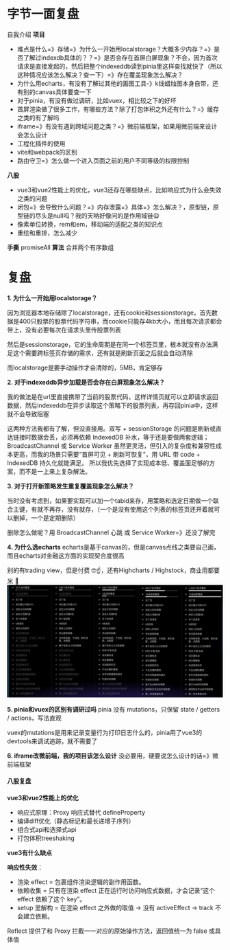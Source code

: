 # 字节一面复盘
自我介绍
**项目**
- 难点是什么=》存储=》为什么一开始用localstorage？大概多少内存？=》是否了解过indexdb具体的？？=》是否会存在首屏白屏现象？不会，因为首次请求是直接发起的，然后把整个indexeddb读到pinia里这样查找就快了（所以这种情况应该怎么解决？查一下）=》存在覆盖现象怎么解决？
- 为什么用echarts，有没有了解过其他的画图工具-》k线蜡烛图本身自带，还有别的canvas具体要查一下
- 对于pinia，有没有做过调研，比如vuex，相比较之下的好坏
- 首屏渲染做了很多工作，有哪些方法？除了打包体积之外还有什么？=》缓存之类的有了解吗
- iframe=》有没有遇到跨域问题之类？=》微前端框架，如果用微前端来设计会怎么设计
- 工程化插件的使用
- vite和webpack的区别
- 路由守卫=》怎么做一个进入页面之前的用户不同等级的权限控制

**八股**
- vue3和vue2性能上的优化，vue3还存在哪些缺点，比如响应式为什么会失效之类的问题
- 闭包=》会导致什么问题？=》内存泄露=》具体=》怎么解决？，原型链，原型链的尽头是null吗？我的天呐好像问的是作用域链😦
- 像素单位转换，rem和em，移动端的适配之类的知识点
- 重绘和重排，怎么减少

**手撕**
promiseAll
**算法**
合并两个有序数组


# 复盘
**1. 为什么一开始用localstorage？**

因为浏览器本地存储除了localstorage，还有cookie和sessionstorage，首先数据是400只股票的股票代码字符串，而cookie只能存4kb大小，而且每次请求都会带上，没有必要每次在请求头里传股票列表

然后是sessionstorage，它的生命周期是在同一个标签页里，根本就没有办法满足这个需要跨标签页存储的需求，还有就是刷新页面之后就会自动清除

而localstorage是要手动操作才会清除的，5MB，肯定够存

**2. 对于indexeddb异步加载是否会存在白屏现象怎么解决？**

我的做法是在url里直接携带了当前的股票代码，这样详情页就可以立即请求返回数据，然后indexeddb在异步读取这个策略下的股票列表，再存回pinia中，这样就不会导致阻塞

这两种方法我都有了解，但没直接用。双写 + sessionStorage 的问题是刷新或直达链接时数据会丢，必须再依赖 IndexedDB 补水，等于还是要做两套逻辑；BroadcastChannel 或 Service Worker 虽然更灵活，但引入的复杂度和兼容性成本更高，而我的场景只需要“首屏可见 + 刷新可恢复”，用 URL 带 code + IndexedDB 持久化就能满足。
所以我优先选择了实现成本低、覆盖面足够的方案，而不是一上来上复杂解法。

**3. 对于打开新策略发生重复覆盖现象怎么解决？**

当时没有考虑到，如果要实现可以加一个tabid来存，用策略和选定日期做一个联合主键，有就不再存，没有就存，（一个是没有使用这个列表的标签页还开着就可以删掉，一个是定期删除）

删除怎么做呢？用 BroadcastChannel 心跳 或 Service Worker=》还没了解完

**4. 为什么选echarts**
echarts是基于canvas的，但是canvas点线之类要自己画，而且echarts对金融这方面的实现契合度很高

别的有trading view，但是付费 🤓☝️，还有Highcharts / Highstock，商业用都要米 🤕
![alt text](image-36.png)

**5. pinia和vuex的区别有调研过吗**
pinia 没有 mutations，只保留 state / getters / actions，写法直观

vuex的mutations是用来记录变量行为打印日志什么的，pinia用了vue3的devtools来调试追踪，就不需要了

**6. iframe改微前端，我的项目该怎么设计**
没必要用，硬要说怎么设计的话=》微前端框架

#### 八股复盘
**vue3和vue2性能上的优化**
- 响应式原理：Proxy 响应式替代 defineProperty
- 编译diff优化（静态标记和最长递增子序列）
- 组合式api和选择式api
- 打包体积treeshaking

**vue3有什么缺点**

**响应性失效**：

- 渲染 effect = 包裹组件渲染逻辑的副作用函数。
- 依赖收集 = 只有在渲染 effect 正在运行时访问响应式数据，才会记录“这个 effect 依赖了这个 key”。
- setup 里解构 = 在渲染 effect 之外做的取值 → 没有 activeEffect → track 不会建立依赖。

Reflect 提供了和 Proxy 拦截一一对应的原始操作方法，返回值统一为 false 或具体值

